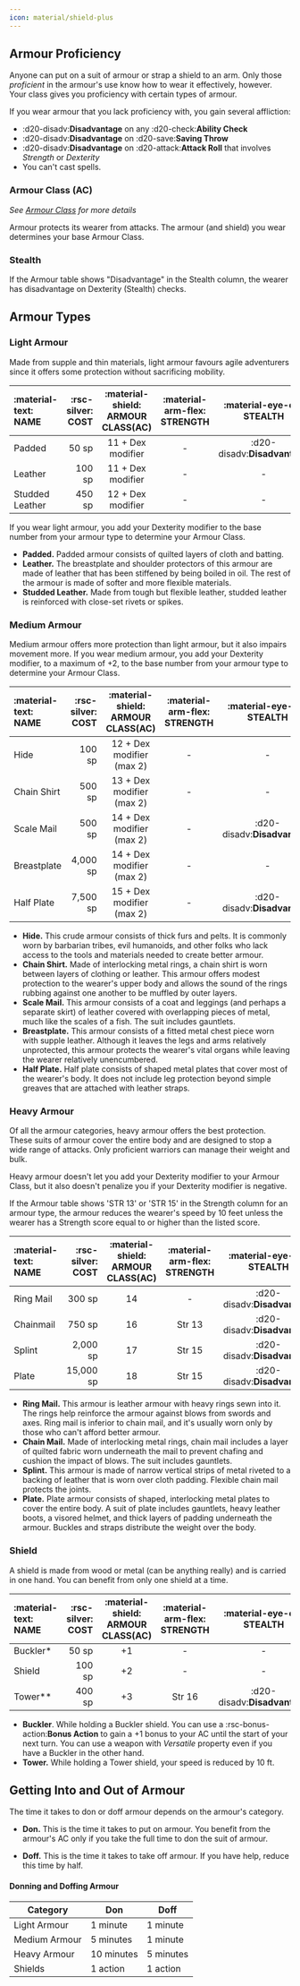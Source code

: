 ```yaml
---
icon: material/shield-plus
---
```


## Armour Proficiency

Anyone can put on a suit of armour or strap a shield to an arm. Only those *proficient* in the armour's use know how to wear it effectively, however. Your class gives you proficiency with certain types of armour. 

If you wear armour that you lack proficiency with, you gain several affliction: 

- :d20-disadv:**Disadvantage** on any :d20-check:**Ability Check**
- :d20-disadv:**Disadvantage** on :d20-save:**Saving Throw**
- :d20-disadv:**Disadvantage** on :d20-attack:**Attack Roll** that involves *Strength* or *Dexterity*
- You can't cast spells.

### Armour Class (AC)

*See [Armour Class](./index.md#what-is-armour-class-ac) for more details*

Armour protects its wearer from attacks. The armour (and shield) you wear determines your base Armour Class.

### Stealth

If the Armour table shows "Disadvantage" in the Stealth column, the wearer has disadvantage on Dexterity (Stealth) checks.

## Armour Types

### Light Armour

Made from supple and thin materials, light armour favours agile adventurers since it offers some protection without sacrificing mobility. 

| :material-text: **NAME** | :rsc-silver: **COST** |  :material-shield: **ARMOUR CLASS(AC)** | :material-arm-flex: **STRENGTH** | :material-eye-off: **STEALTH** |
| :-- | --: | :-: | :-: | :-: |
| Padded | 50 sp | 11 + Dex modifier | - | :d20-disadv:**Disadvantage** |
| Leather | 100 sp | 11 + Dex modifier | - | - |
| Studded Leather | 450 sp | 12 + Dex modifier | - | - |

If you wear light armour, you add your Dexterity modifier to the base number from your armour type to determine your Armour Class.

- **Padded.** Padded armour consists of quilted layers of cloth and batting.
- **Leather.** The breastplate and shoulder protectors of this armour are made of leather that has been stiffened by being boiled in oil. The rest of the armour is made of softer and more flexible materials.
- **Studded Leather.** Made from tough but flexible leather, studded leather is reinforced with close-set rivets or spikes.

### Medium Armour

Medium armour offers more protection than light armour, but it also impairs movement more. If you wear medium armour, you add your Dexterity modifier, to a maximum of +2, to the base number from your armour type to determine your Armour Class.

| :material-text: **NAME** | :rsc-silver: **COST** |  :material-shield: **ARMOUR CLASS(AC)** | :material-arm-flex: **STRENGTH** | :material-eye-off: **STEALTH** |
| :-- | --: | :-: | :-: | :-: |
| Hide | 100 sp | 12 + Dex modifier (max 2) | - | - |
| Chain Shirt | 500 sp | 13 + Dex modifier (max 2) | - | - |
| Scale Mail | 500 sp | 14 + Dex modifier (max 2) | - | :d20-disadv:**Disadvantage** |
| Breastplate | 4,000 sp | 14 + Dex modifier (max 2) | - | - |
| Half Plate | 7,500 sp | 15 + Dex modifier (max 2) | - | :d20-disadv:**Disadvantage** |

- **Hid⁠e.** This crude armour consists of thick furs and pelts. It is commonly worn by barbarian tribes, evil humanoids, and other folks who lack access to the tools and materials needed to create better armour.
- **Chain⁠ Shirt.** Made of interlocking metal rings, a chain shirt is worn between layers of clothing or leather. This armour offers modest protection to the wearer's upper body and allows the sound of the rings rubbing against one another to be muffled by outer layers.
- **Scale M⁠ail.** This armour consists of a coat and leggings (and perhaps a separate skirt) of leather covered with overlapping pieces of metal, much like the scales of a fish. The suit includes gauntlets.
- **Breastp⁠late.** This armour consists of a fitted metal chest piece worn with supple leather. Although it leaves the legs and arms relatively unprotected, this armour protects the wearer's vital organs while leaving the wearer relatively unencumbered.
- **Half⁠ Plate.** Half plate consists of shaped metal plates that cover most of the wearer's body. It does not include leg protection beyond simple greaves that are attached with leather straps.

### Heavy Armour

Of all the armour categories, heavy armour offers the best protection. These suits of armour cover the entire body and are designed to stop a wide range of attacks. Only proficient warriors can manage their weight and bulk.

Heavy armour doesn't let you add your Dexterity modifier to your Armour Class, but it also doesn't penalize you if your Dexterity modifier is negative.

If the Armour table shows 'STR 13' or 'STR 15' in the Strength column for an armour type, the armour reduces the wearer's speed by 10 feet unless the wearer has a Strength score equal to or higher than the listed score.

| :material-text: **NAME** | :rsc-silver: **COST** |  :material-shield: **ARMOUR CLASS(AC)** | :material-arm-flex: **STRENGTH** | :material-eye-off: **STEALTH** |
| :-- | --: | :-: | :-: | :-: |
| Ring Mail | 300 sp | 14 | - | :d20-disadv:**Disadvantage** |
| Chainmail | 750 sp | 16 | Str 13 | :d20-disadv:**Disadvantage** |
| Splint | 2,000 sp | 17 | Str 15 | :d20-disadv:**Disadvantage** |
| Plate | 15,000 sp | 18 | Str 15 | :d20-disadv:**Disadvantage** |

- **Ring⁠ Mail.** This armour is leather armour with heavy rings sewn into it. The rings help reinforce the armour against blows from swords and axes. Ring mail is inferior to chain mail, and it's usually worn only by those who can't afford better armour.
- **Chain⁠ Mail.** Made of interlocking metal rings, chain mail includes a layer of quilted fabric worn underneath the mail to prevent chafing and cushion the impact of blows. The suit includes gauntlets.
- **Splint.** This armour is made of narrow vertical strips of metal riveted to a backing of leather that is worn over cloth padding. Flexible chain mail protects the joints.
- **Plate.** Plate armour consists of shaped, interlocking metal plates to cover the entire body. A suit of plate includes gauntlets, heavy leather boots, a visored helmet, and thick layers of padding underneath the armour. Buckles and straps distribute the weight over the body.

### Shield

A shield is made from wood or metal (can be anything really) and is carried in one hand. You can benefit from only one shield at a time.

| :material-text: **NAME** | :rsc-silver: **COST** |  :material-shield: **ARMOUR CLASS(AC)** | :material-arm-flex: **STRENGTH** | :material-eye-off: **STEALTH** |
| :-- | --: | :-: | :-: | :-: |
| Buckler* | 50 sp | +1 | - | - |
| Shield | 100 sp | +2 | - | - |
| Tower** | 400 sp | +3 | Str 16 | :d20-disadv:**Disadvantage** |

- **Buckler**. While holding a Buckler shield. You can use a :rsc-bonus-action:**Bonus Action** to gain a +1 bonus to your AC until the start of your next turn. You can use a weapon with *Versatile* property even if you have a Buckler in the other hand.
- **Tower.** While holding a Tower shield, your speed is reduced by 10 ft.

## Getting Into and Out of Armour

The time it takes to don or doff armour depends on the armour's category.

- **Don.** This is the time it takes to put on armour. You benefit from the armour's AC only if you take the full time to don the suit of armour.

- **Doff.** This is the time it takes to take off armour. If you have help, reduce this time by half.

#### Donning and Doffing Armour

| Category | Don | Doff |
| --- | --- | --- |
| Light Armour | 1 minute | 1 minute |
| Medium Armour | 5 minutes | 1 minute |
| Heavy Armour | 10 minutes | 5 minutes |
| Shields | 1 action | 1 action |

